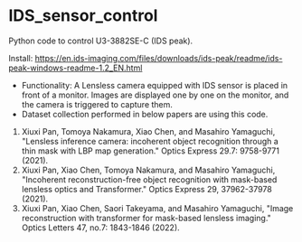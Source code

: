 # IDS_sensor_control
Python code to control U3-3882SE-C (IDS peak).

Install: https://en.ids-imaging.com/files/downloads/ids-peak/readme/ids-peak-windows-readme-1.2_EN.html

- Functionality: A Lensless camera equipped with IDS sensor is placed in front of a monitor. Images are displayed one by one on the monitor, and the camera is triggered to capture them.
- Dataset collection performed in below papers are using this code.
1. Xiuxi Pan, Tomoya Nakamura, Xiao Chen, and Masahiro Yamaguchi, "Lensless inference camera: incoherent object recognition through a thin mask with LBP map generation." Optics Express 29.7: 9758-9771 (2021).
2. Xiuxi Pan, Xiao Chen, Tomoya Nakamura, and Masahiro Yamaguchi, "Incoherent reconstruction-free object recognition with mask-based lensless optics and Transformer." Optics Express 29, 37962-37978 (2021).
3. Xiuxi Pan, Xiao Chen, Saori Takeyama, and Masahiro Yamaguchi, "Image reconstruction with transformer for mask-based lensless imaging." Optics Letters 47, no.7: 1843-1846 (2022).
